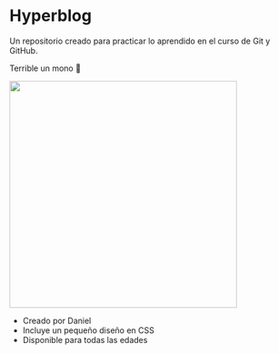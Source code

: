 # Hyperblog
Un repositorio creado para practicar lo aprendido en el curso de Git y GitHub.

Terrible un mono 🐒

<img src="https://i.imgur.com/HiPqojN.jpg" width="400">

* Creado por Daniel
* Incluye un pequeño diseño en CSS
* Disponible para todas las edades

